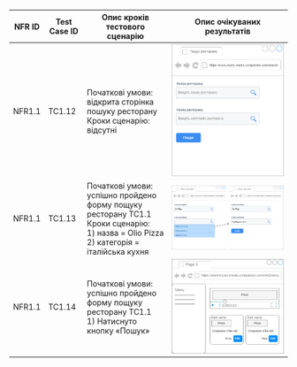 | NFR ID | Test Case ID | Опис кроків тестового сценарію                                                                                                              | Опис очікуваних результатів |
|--------|--------|---------------------------------------------------------------------------------------------------------------------------------------------------|-----------------------------|
| NFR1.1 | TC1.12 | Початкові умови: відкрита сторінка пошуку ресторану<br/>Кроки сценарію: відсутні                                                                  | ![tc12.png](tc12.png)         |
| NFR1.1 | TC1.13 | Початкові умови: успішно пройдено форму пощуку ресторану TC1.1<br/>Кроки сценарію:<br/> 1) назва = Olio Pizza<br/> 2) категорія = італійська кухня | ![tc13.png](tc13.png)         |
| NFR1.1 | TC1.14 | Початкові умови: успішно пройдено форму пощуку ресторану TC1.1<br/>1) Натиснуто кнопку «Пошук»                                                    | ![tc14.png](tc14.png)         |
